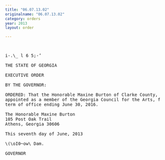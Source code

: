 ```yaml
---
title: "06.07.13.02"
originalname: "06.07.13.02"
category: orders
year: 2013
layout: order

---
```

<pre>
 

i-.\_ l 6 5;-’

THE STATE OF GEORGIA

EXECUTIVE ORDER

BY THE GOVERNOR:

ORDERED: That the Honorable Maxine Burton of Clarke County, Georgia, is
appointed as a member of the Georgia Council for the Arts, for a
term of office ending June 30, 2016.

The Honorable Maxine Burton
105 Post Oak Trail
Athens, Georgia 30606

This seventh day of June, 2013

\(\oI0~ow\ Dam.

GOVERNOR

</pre>
